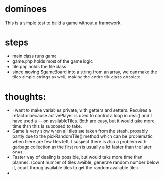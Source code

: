 # dominoes 

This is a simple test to build a game without a framework. 

# steps
- main class runs game  
- game.php holds most of the game logic  
- tile.php holds the tile class  
- since moving $gameBoard into a string from an array, we  can make the tiles simple strings as well, making the entire tile class obsolete.  

# thoughts:
- I want to make variables private, with getters and setters. Requires a refactor because activePlayer is used to control a loop in deal() and I have used a -- on availableTiles. Both are easy, but it would take more time than this is supposed to take.   
- Game is very slow when all tiles are taken from the stash, probably partly due to the pickRandomTile() method which can be problematic when there are few tiles left. I suspect there is also a problem with garbage collection as the first run is usually a lot faster than the later ones.  
- Faster way of dealing is possible, but would take more time than planned. (count number of tiles avaible, generate random number below it, count throug available tiles to get the random available tile.)  
- 
